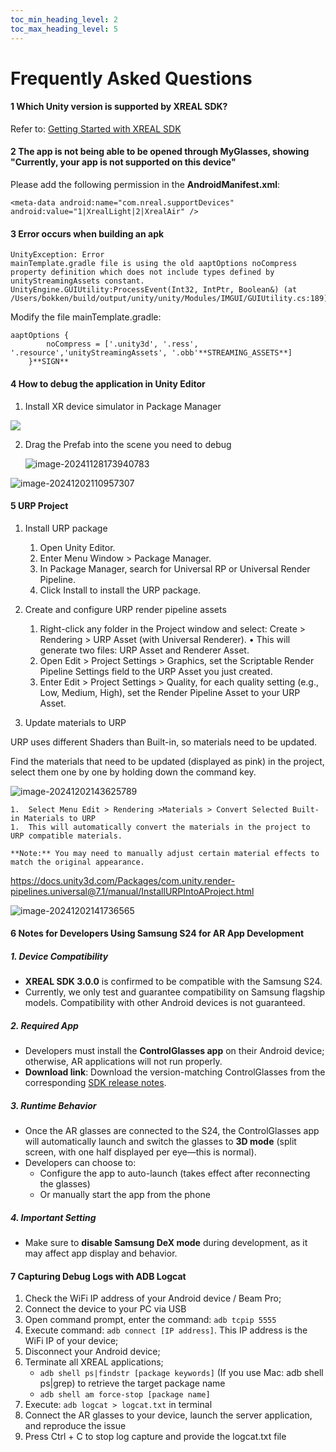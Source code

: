 ```yaml
---
toc_min_heading_level: 2
toc_max_heading_level: 5
---
```

# Frequently Asked Questions

#### **1 Which Unity version is supported by XREAL SDK?**

Refer to: [Getting Started with XREAL SDK](01_Getting%20Started%20with%20XREAL%20SDK.md)

#### **2 The app is not being able to be opened through MyGlasses, showing "Currently, your app is not supported on this device"**
Please add the following permission in the **AndroidManifest.xml**:
```
<meta-data android:name="com.nreal.supportDevices" android:value="1|XrealLight|2|XrealAir" />
```
#### **3 Error occurs when building an apk**

```
UnityException: Error
mainTemplate.gradle file is using the old aaptOptions noCompress property definition which does not include types defined by unityStreamingAssets constant.
UnityEngine.GUIUtility:ProcessEvent(Int32, IntPtr, Boolean&) (at /Users/bokken/build/output/unity/unity/Modules/IMGUI/GUIUtility.cs:189)
```

Modify the file mainTemplate.gradle: 

```
aaptOptions {
        noCompress = ['.unity3d', '.ress', '.resource','unityStreamingAssets', '.obb'**STREAMING_ASSETS**]
    }**SIGN**
```

#### **4 How to debug the application in Unity Editor**

1. Install XR device simulator in Package Manager

<img src="https://pub-8dffc52979c34362aa2dbe3a43f0792a.r2.dev/image-20241128173704554.png"/>

2. Drag the Prefab into the scene you need to debug

   ![image-20241128173940783](https://pub-8dffc52979c34362aa2dbe3a43f0792a.r2.dev/image-20241128173940783.png)



![image-20241202110957307](https://pub-8dffc52979c34362aa2dbe3a43f0792a.r2.dev/image-20241202110957307.png)

#### **5 URP Project**

1. Install URP package

	1.	Open Unity Editor.
	2.	Enter Menu Window > Package Manager.
	3.	In Package Manager, search for Universal RP or Universal Render Pipeline.
	4.	Click Install to install the URP package.

2. Create and configure URP render pipeline assets

	1.	Right-click any folder in the Project window and select:
Create > Rendering > URP Asset (with Universal Renderer).
	•	This will generate two files: URP Asset and Renderer Asset.
	2.	Open Edit > Project Settings > Graphics, set the Scriptable Render Pipeline Settings field to the URP Asset you just created.
	3.	Enter Edit > Project Settings > Quality, for each quality setting (e.g., Low, Medium, High), set the Render Pipeline Asset to your URP Asset.

3. Update materials to URP

URP uses different Shaders than Built-in, so materials need to be updated.

Find the materials that need to be updated (displayed as pink) in the project, select them one by one by holding down the command key.

![image-20241202143625789](https://pub-8dffc52979c34362aa2dbe3a43f0792a.r2.dev/image-20241202143625789.png)

 	1.	Select Menu Edit > Rendering >Materials > Convert Selected Built-in Materials to URP
	1.	This will automatically convert the materials in the project to URP compatible materials.
	
    **Note:** You may need to manually adjust certain material effects to match the original appearance.

https://docs.unity3d.com/Packages/com.unity.render-pipelines.universal@7.1/manual/InstallURPIntoAProject.html

![image-20241202141736565](https://pub-8dffc52979c34362aa2dbe3a43f0792a.r2.dev/image-20241202141736565.png)

#### **6 Notes for Developers Using Samsung S24 for AR App Development**

##### 1. Device Compatibility

- **XREAL SDK 3.0.0** is confirmed to be compatible with the Samsung S24.
- Currently, we only test and guarantee compatibility on Samsung flagship models. Compatibility with other Android devices is not guaranteed.

##### 2. Required App

- Developers must install the **ControlGlasses app** on their Android device; otherwise, AR applications will not run properly.
- **Download link**: Download the version-matching ControlGlasses from the corresponding [SDK release notes](https://docs.xreal.com/category/release-note).

##### 3. Runtime Behavior

- Once the AR glasses are connected to the S24, the ControlGlasses app will automatically launch and switch the glasses to **3D mode** (split screen, with one half displayed per eye—this is normal).
- Developers can choose to:
  - Configure the app to auto-launch (takes effect after reconnecting the glasses)
  - Or manually start the app from the phone

##### 4. Important Setting

- Make sure to **disable Samsung DeX mode** during development, as it may affect app display and behavior.

#### **7 Capturing Debug Logs with ADB Logcat**

1. Check the WiFi IP address of your Android device / Beam Pro;  
2. Connect the device to your PC via USB
3. Open command prompt, enter the command: `adb tcpip 5555 `
4. Execute command: `adb connect [IP address]`. This IP address is the WiFi IP of your device; 
5. Disconnect your Android device; 
6. Terminate all XREAL applications; 
  	* `adb shell ps|findstr [package keywords]` (If you use Mac: adb shell ps|grep) to retrieve the target package name
  	* `adb shell am force-stop [package name] `
7. Execute: `adb logcat > logcat.txt` in terminal
8. Connect the AR glasses to your device, launch the server application, and reproduce the issue
9. Press Ctrl + C to stop log capture and provide the logcat.txt file
